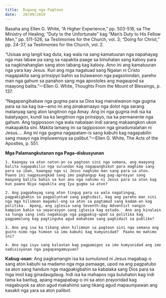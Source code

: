 ```yaml
---
title:  Dugang nga Pagtoon
date:   20/09/2019
---
```


Basaha ang Ellen G. White, “A Higher Experience,” pp. 503-516, sa The Ministry of Healing; “Duty to the Unfortunate” kag “Man’s Duty to His Fellow Men,” pp. 511-526, sa Testimonies for the Church, vol. 3; “Doing for Christ,” pp. 24-37, sa Testimonies for the Church, vol. 2.

“Usisaa ang langit kag duta, kag wala na sang kamatuuran nga napahayag nga mas labaw pa sang sa napakita paage sa binuhatan sang kalooy para sa nagkinahanglan sang aton tabang kag kalooy.  Amo ini ang kamatuuran nga yara kay Jesus.  Kun ang mga nagatuad sang Ngalan ni Cristo magapakita sang prinsipyo bahin sa bulawanon nga pagsolondan, pareho man nga gahum sa panahon sang mga apostoles ang magaupod sa maayong balita.”—Ellen G. White, Thoughts From the Mount of Blessings, p. 137.

“Nagapangibabaw nga gugma para sa Dios kag mainalwanon nga gugma para sa isa kag isa—amo ini ang pinakamaayo nga dolot nga sarang matanyag sang aton langitnon nga Amay.  Ang ini nga gugma indi isa ka balatyagon, kundi isa ka langitnon nga prinsipyo, isa ka permanente nga gahum.  Ang tagiposoon nga wala nabalaan indi sarang makaangkon ukon makapakita sini.  Makita lamang ini sa tagiposoon nga ginadumalahan ni Jesus…. Ang ini nga gugma nagapatam-is sang kabuhi kag nagapabilin sang maayo nga impluwensya sa palibut.”—Ellen G. White, The Acts of the Apostles, p. 551.

**Mga Palamangkutanon nga Paga-diskusyunan**

`1.	Kaangay sa aton naton-an sa pagtoon sini nga semana, ang maayong balita nagapabilin nga sulundan kag nagapanghikot para maghimo sang para sa iban, kaangay nga si Jesus naghimo man sang para sa aton.  Paano ini nagpasangkad sang imo paghangup kag pag-apresyar sang maayong balita bahin sa kun ano nga nahimo ni Jesus para sa aton kag kun paano Niya napakita ang Iya gugma sa aton?`

`2.	Ang pagpahayag sang aton tingug para sa wala nagatingug, pagpakigbahin sa pagpaluntad sang paghidait, kag ang pareho man sini nga mga hilimoon magadul-ong sa aton sa pagtamud sang kadam-an kag politika.  Apang, ang iglesia sang Seventh-day Adventist nangin kampion bahin sa separasyon sang iglesia kag estado.  Ano ang kinalain sa tunga sang indi nagakaigo nga pagpakig-upod sa politika kag pagpamolong kag pagtinguha agud makahimo sang paghidait sa publiko?`

`3.	Ano ang isa ka tikang ukon hilimoon sa pagtoon sini nga semana ang gusto nimo nga himoon sa imo kabuhi kag kumyunidad?  Paano mo mahimo ini?`

`4.	Ano nga isyu sang kalautan kag pagpamigos sa imo kumyunidad ang imo nadisisyonan nga pagapangamuyuan?`

**Kabug-osan**:  Ang pagkamangin isa ka sumulunod ni Jesus magabag-o sang aton kabuhi sa madamo nga mga pamaage, upod na ang pagpatubo sa aton sang handum nga magpakigbahin sa kabalaka sang Dios para sa mga imol kag ginadaugdaug.  Indi isa ka mahapos nga buluhaton kag indi tama ka bantug, apang magapabag-o ini sa aton prayoridad kag magabuyok sa aton agud makahimo sang tikang agud mapaumpawan ang kasakit nga yara sa aton palibot.
